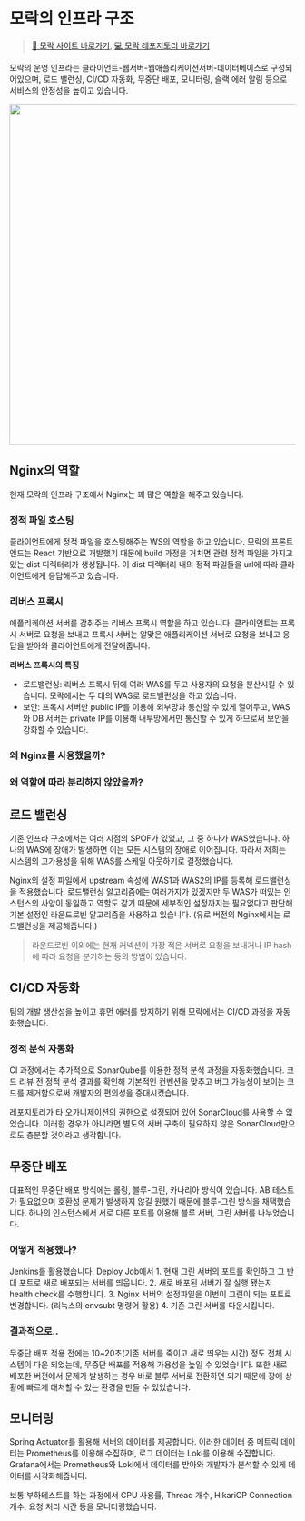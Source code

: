 # 모락의 인프라 구조

> [🎉 모락 사이트 바로가기](https://mo-rak.com/), [💻 모락 레포지토리 바로가기](https://github.com/woowacourse-teams/2022-mo-rak)

모락의 운영 인프라는 클라이언트-웹서버-웹애플리케이션서버-데이터베이스로 구성되어있으며, 로드 밸런싱, CI/CD 자동화, 무중단 배포, 모니터링, 슬랙 에러 알림 등으로 서비스의 안정성을 높이고 있습니다. 

<p align="center">
    <img width="600px" src="https://user-images.githubusercontent.com/45311765/205489696-35e98edc-d4ba-45cc-9115-bf074cea9ec0.jpg">
</p>

## Nginx의 역할

현재 모락의 인프라 구조에서 Nginx는 꽤 많은 역할을 해주고 있습니다. 

### 정적 파일 호스팅

클라이언트에게 정적 파일을 호스팅해주는 WS의 역할을 하고 있습니다. 모락의 프론트엔드는 React 기반으로 개발했기 때문에 build 과정을 거치면 관련 정적 파일을 가지고 있는 dist 디렉터리가 생성됩니다. 이 dist 디렉터리 내의 정적 파일들을 url에 따라 클라이언트에게 응답해주고 있습니다.  

### 리버스 프록시

애플리케이션 서버를 감춰주는 리버스 프록시 역할을 하고 있습니다. 클라이언트는 프록시 서버로 요청을 보내고 프록시 서버는 알맞은 애플리케이션 서버로 요청을 보내고 응답을 받아와 클라이언트에게 전달해줍니다. 

**리버스 프록시의 특징**  
- 로드밸런싱: 리버스 프록시 뒤에 여러 WAS를 두고 사용자의 요청을 분산시킬 수 있습니다. 모락에서는 두 대의 WAS로 로드밸런싱을 하고 있습니다. 
- 보안: 프록시 서버만 public IP를 이용해 외부망과 통신할 수 있게 열어두고, WAS와 DB 서버는 private IP를 이용해 내부망에서만 통신할 수 있게 하므로써 보안을 강화할 수 있습니다. 

### 왜 Nginx를 사용했을까?

### 왜 역할에 따라 분리하지 않았을까?

## 로드 밸런싱

기존 인프라 구조에서는 여러 지점의 SPOF가 있었고, 그 중 하나가 WAS였습니다. 하나의 WAS에 장애가 발생하면 이는 모든 시스템의 장애로 이어집니다. 따라서 저희는 시스템의 고가용성을 위해 WAS를 스케일 아웃하기로 결정했습니다.

Nginx의 설정 파일에서 upstream 속성에 WAS1과 WAS2의 IP를 등록해 로드밸런싱을 적용했습니다. 로드밸런싱 알고리즘에는 여러가지가 있겠지만 두 WAS가 떠있는 인스턴스의 사양이 동일하고 역할도 같기 때문에 세부적인 설정까지는 필요없다고 판단해 기본 설정인 라운드로빈 알고리즘을 사용하고 있습니다. (유로 버전의 Nginx에서는 로드밸런싱을 제공해줍니다.)

> 라운드로빈 이외에는 현재 커넥션이 가장 적은 서버로 요청을 보내거나 IP hash에 따라 요청을 분기하는 등의 방법이 있습니다. 

## CI/CD 자동화

팀의 개발 생산성을 높이고 휴먼 에러를 방지하기 위해 모락에서는 CI/CD 과정을 자동화했습니다. 

### 정적 분석 자동화

CI 과정에서는 추가적으로 SonarQube를 이용한 정적 분석 과정을 자동화했습니다. 코드 리뷰 전 정적 분석 결과를 확인해 기본적인 컨벤션을 맞추고 버그 가능성이 보이는 코드를 제거함으로써 개발자의 편의성을 증대시켰습니다. 

레포지토리가 타 오가니제이션의 권한으로 설정되어 있어 SonarCloud를 사용할 수 없었습니다. 이러한 경우가 아니라면 별도의 서버 구축이 필요하지 않은 SonarCloud만으로도 충분할 것이라고 생각합니다. 

## 무중단 배포

대표적인 무중단 배포 방식에는 롤링, 블루-그린, 카나리아 방식이 있습니다. AB 테스트가 필요없으며 호환성 문제가 발생하지 않길 원했기 때문에 블루-그린 방식을 채택했습니다. 하나의 인스턴스에서 서로 다른 포트를 이용해 블루 서버, 그린 서버를 나누었습니다. 

### 어떻게 적용했나?

Jenkins를 활용했습니다. Deploy Job에서 1. 현재 그린 서버의 포트를 확인하고 그 반대 포트로 새로 배포되는 서버를 띄웁니다. 2. 새로 배포된 서버가 잘 실행 됐는지 health check를 수행합니다. 3. Nginx 서버의 설정파일을 이번이 그린이 되는 포트로 변경합니다. (리눅스의 envsubt 명령어 활용) 4. 기존 그린 서버를 다운시킵니다.

### 결과적으로..

무중단 배포 적용 전에는 10~20초(기존 서버를 죽이고 새로 띄우는 시간) 정도 전체 시스템이 다운 되었는데, 무중단 배포를 적용해 가용성을 높일 수 있었습니다. 또한 새로 배포한 버전에서 문제가 발생하는 경우 바로 블루 서버로 전환하면 되기 때문에 장애 상황에 빠르게 대처할 수 있는 환경을 만들 수 있었습니다. 

## 모니터링

Spring Actuator를 활용해 서버의 데이터를 제공합니다. 이러한 데이터 중 메트릭 데이터는 Prometheus를 이용해 수집하며, 로그 데이터는 Loki를 이용해 수집합니다. Grafana에서는 Prometheus와 Loki에서 데이터를 받아와 개발자가 분석할 수 있게 데이터를 시각화해줍니다. 

보통 부하테스트를 하는 과정에서 CPU 사용률, Thread 개수, HikariCP Connection 개수, 요청 처리 시간 등을 모니터링했습니다. 
